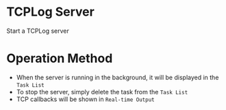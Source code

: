 # TCPLog Server

Start a TCPLog server

# Operation Method

- When the server is running in the background, it will be displayed in the `Task List`
- To stop the server, simply delete the task from the `Task List`
- TCP callbacks will be shown in `Real-time Output`
